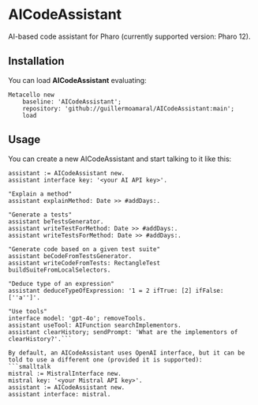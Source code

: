 # AICodeAssistant
AI-based code assistant for Pharo (currently supported version: Pharo 12).

## Installation

You can load **AICodeAssistant** evaluating:
```smalltalk
Metacello new
	baseline: 'AICodeAssistant';
	repository: 'github://guillermoamaral/AICodeAssistant:main';
	load
```

## Usage

You can create a new AICodeAssistant and start talking to it like this:
```smalltalk
assistant := AICodeAssistant new.
assistant interface key: '<your AI API key>'.

"Explain a method"
assistant explainMethod: Date >> #addDays:.

"Generate a tests"
assistant beTestsGenerator.
assistant writeTestForMethod: Date >> #addDays:.
assistant writeTestsForMethod: Date >> #addDays:.

"Generate code based on a given test suite"
assistant beCodeFromTestsGenerator.
assistant writeCodeFromTests: RectangleTest buildSuiteFromLocalSelectors.

"Deduce type of an expression"
assistant deduceTypeOfExpression: '1 = 2 ifTrue: [2] ifFalse: [''a'']'.

"Use tools"
interface model: 'gpt-4o'; removeTools.
assistant useTool: AIFunction searchImplementors.
assistant clearHistory; sendPrompt: 'What are the implementors of clearHistory?'.```

By default, an AICodeAssistant uses OpenAI interface, but it can be told to use a different one (provided it is supported):
```smalltalk
mistral := MistralInterface new.
mistral key: '<your Mistral API key>'.
assistant := AICodeAssistant new.
assistant interface: mistral.
```

